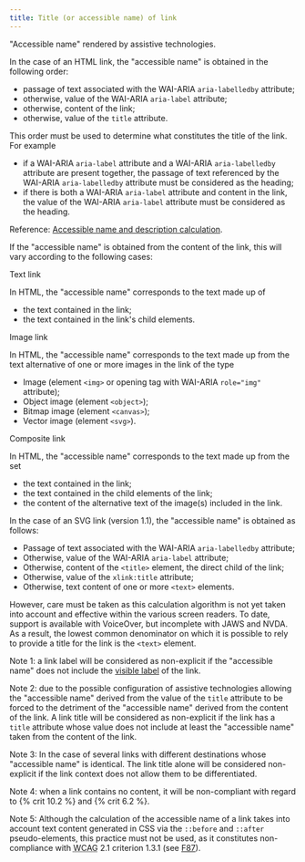 ```yaml
---
title: Title (or accessible name) of link
---
```


"Accessible name" rendered by assistive technologies.

In the case of an HTML link, the "accessible name" is obtained in the following order:

- passage of text associated with the WAI-ARIA `aria-labelledby` attribute;
- otherwise, value of the WAI-ARIA `aria-label` attribute;
- otherwise, content of the link;
- otherwise, value of the `title` attribute.

This order must be used to determine what constitutes the title of the link. For example

- if a WAI-ARIA `aria-label` attribute and a WAI-ARIA `aria-labelledby` attribute are present together, the passage of text referenced by the WAI-ARIA `aria-labelledby` attribute must be considered as the heading;
- if there is both a WAI-ARIA `aria-label` attribute and content in the link, the value of the WAI-ARIA `aria-label` attribute must be considered as the heading.

Reference: <span lang="en">[Accessible name and description calculation](https://www.w3.org/TR/html-aam-1.0/#accessible-name-and-description-computation)</span>.

If the "accessible name" is obtained from the content of the link, this will vary according to the following cases:

Text link

In HTML, the "accessible name" corresponds to the text made up of

- the text contained in the link;
- the text contained in the link's child elements.

Image link

In HTML, the "accessible name" corresponds to the text made up from the text alternative of one or more images in the link of the type

- Image (element `<img>` or opening tag with WAI-ARIA `role="img"` attribute);
- Object image (element `<object>`);
- Bitmap image (element `<canvas>`);
- Vector image (element `<svg>`).

Composite link

In HTML, the "accessible name" corresponds to the text made up from the set

- the text contained in the link;
- the text contained in the child elements of the link;
- the content of the alternative text of the image(s) included in the link.

In the case of an SVG link (version 1.1), the "accessible name" is obtained as follows:

- Passage of text associated with the WAI-ARIA `aria-labelledby` attribute;
- Otherwise, value of the WAI-ARIA `aria-label` attribute;
- Otherwise, content of the `<title>` element, the direct child of the link;
- Otherwise, value of the `xlink:title` attribute;
- Otherwise, text content of one or more `<text>` elements.

However, care must be taken as this calculation algorithm is not yet taken into account and effective within the various screen readers. To date, support is available with VoiceOver, but incomplete with JAWS and NVDA. As a result, the lowest common denominator on which it is possible to rely to provide a title for the link is the `<text>` element.

Note 1: a link label will be considered as non-explicit if the "accessible name" does not include the [visible label](#visible-label) of the link.

Note 2: due to the possible configuration of assistive technologies allowing the "accessible name" derived from the value of the `title` attribute to be forced to the detriment of the "accessible name" derived from the content of the link. A link title will be considered as non-explicit if the link has a `title` attribute whose value does not include at least the "accessible name" taken from the content of the link.

Note 3: In the case of several links with different destinations whose "accessible name" is identical. The link title alone will be considered non-explicit if the link context does not allow them to be differentiated.

Note 4: when a link contains no content, it will be non-compliant with regard to {% crit 10.2 %} and {% crit 6.2 %}.

Note 5: Although the calculation of the accessible name of a link takes into account text content generated in CSS via the `::before` and `::after` pseudo-elements, this practice must not be used, as it constitutes non-compliance with <abbr lang="en" title="web content accessibility guidelines">WCAG</abbr> 2.1 criterion 1.3.1 (see [F87](https://www.w3.org/WAI/WCAG21/Techniques/failures/F87)).
